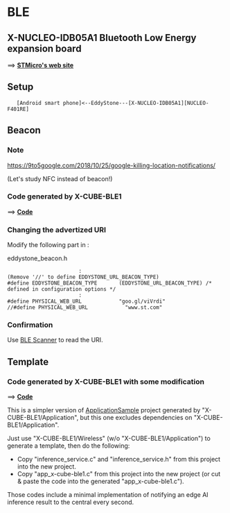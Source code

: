 # BLE

## X-NUCLEO-IDB05A1 Bluetooth Low Energy expansion board

==> **[STMicro's web site](https://www.st.com/en/ecosystems/x-nucleo-idb05a1.html)**


## Setup

```
   [Android smart phone]<--EddyStone---[X-NUCLEO-IDB05A1][NUCLEO-F401RE]

```

## Beacon

### Note

https://9to5google.com/2018/10/25/google-killing-location-notifications/

(Let's study NFC instead of beacon!)

### Code generated by X-CUBE-BLE1

==> **[Code](./Beacon)**

### Changing the advertized URI

Modify the following part in :

eddystone_beacon.h
```
                       :
(Remove '//' to define EDDYSTONE_URL_BEACON_TYPE)
#define EDDYSTONE_BEACON_TYPE       (EDDYSTONE_URL_BEACON_TYPE) /* defined in configuration options */
                       :
#define PHYSICAL_WEB_URL            "goo.gl/viVrdi"
//#define PHYSICAL_WEB_URL            "www.st.com"

```

### Confirmation

Use [BLE Scanner](https://play.google.com/store/apps/details?id=com.macdom.ble.blescanner&hl=en) to read the URI.


## Template

### Code generated by X-CUBE-BLE1 with some modification

==> **[Code](./Template)**

This is a simpler version of [ApplicationSample](./ApplicationSample) project generated by "X-CUBE-BLE1/Application", but this one excludes dependencies on "X-CUBE-BLE1/Application".

Just use "X-CUBE-BLE1/Wireless" (w/o "X-CUBE-BLE1/Application") to generate a template, then do the following:

- Copy "inference_service.c" and "inference_service.h" from this project into the new project.
- Copy "app_x-cube-ble1.c" from this project into the new project (or cut & paste the code into the generated "app_x-cube-ble1.c").

Those codes include a minimal implementation of notifying an edge AI inference result to the central every second.
